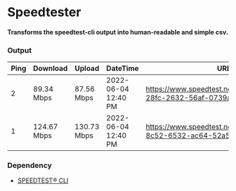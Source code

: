 # Speedtester 

#### Transforms the speedtest-cli output into human-readable and simple csv.

### Output

| Ping | Download    | Upload      | DateTime            | URL                                                                     |
|------|-------------|-------------|---------------------|-------------------------------------------------------------------------|
| 2    | 89.34 Mbps  | 87.56 Mbps  | 2022-06-04 12:40 PM | https://www.speedtest.net/result/c/8af26c34-28fc-2632-56af-0739af3ca6e2 |
| 1    | 124.67 Mbps | 130.73 Mbps | 2022-06-04 12:40 PM | https://www.speedtest.net/result/c/7a63c8fe-8c52-6532-ac64-52a5ef6a4281 |

### Dependency

- [SPEEDTEST® CLI](https://www.speedtest.net/apps/cli)
